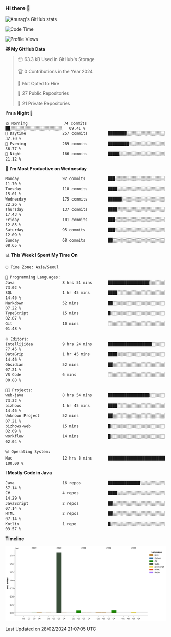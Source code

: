 ### Hi there 👋

![Anurag's GitHub stats](https://github-readme-stats.vercel.app/api?username=pllap&show_icons=true&theme=github_dark)

<!--START_SECTION:waka-->
![Code Time](http://img.shields.io/badge/Code%20Time-825%20hrs%2019%20mins-blue)

![Profile Views](http://img.shields.io/badge/Profile%20Views-0-blue)

**🐱 My GitHub Data** 

> 📦 63.3 kB Used in GitHub's Storage 
 > 
> 🏆 0 Contributions in the Year 2024
 > 
> 🚫 Not Opted to Hire
 > 
> 📜 27 Public Repositories 
 > 
> 🔑 21 Private Repositories 
 > 
**I'm a Night 🦉** 

```text
🌞 Morning                74 commits          ██░░░░░░░░░░░░░░░░░░░░░░░   09.41 % 
🌆 Daytime                257 commits         ████████░░░░░░░░░░░░░░░░░   32.70 % 
🌃 Evening                289 commits         █████████░░░░░░░░░░░░░░░░   36.77 % 
🌙 Night                  166 commits         █████░░░░░░░░░░░░░░░░░░░░   21.12 % 
```
📅 **I'm Most Productive on Wednesday** 

```text
Monday                   92 commits          ███░░░░░░░░░░░░░░░░░░░░░░   11.70 % 
Tuesday                  118 commits         ████░░░░░░░░░░░░░░░░░░░░░   15.01 % 
Wednesday                175 commits         ██████░░░░░░░░░░░░░░░░░░░   22.26 % 
Thursday                 137 commits         ████░░░░░░░░░░░░░░░░░░░░░   17.43 % 
Friday                   101 commits         ███░░░░░░░░░░░░░░░░░░░░░░   12.85 % 
Saturday                 95 commits          ███░░░░░░░░░░░░░░░░░░░░░░   12.09 % 
Sunday                   68 commits          ██░░░░░░░░░░░░░░░░░░░░░░░   08.65 % 
```


📊 **This Week I Spent My Time On** 

```text
🕑︎ Time Zone: Asia/Seoul

💬 Programming Languages: 
Java                     8 hrs 51 mins       ██████████████████░░░░░░░   73.02 % 
SQL                      1 hr 45 mins        ████░░░░░░░░░░░░░░░░░░░░░   14.46 % 
Markdown                 52 mins             ██░░░░░░░░░░░░░░░░░░░░░░░   07.22 % 
TypeScript               15 mins             █░░░░░░░░░░░░░░░░░░░░░░░░   02.07 % 
Git                      10 mins             ░░░░░░░░░░░░░░░░░░░░░░░░░   01.48 % 

🔥 Editors: 
Intellijidea             9 hrs 24 mins       ███████████████████░░░░░░   77.45 % 
DataGrip                 1 hr 45 mins        ████░░░░░░░░░░░░░░░░░░░░░   14.46 % 
Obsidian                 52 mins             ██░░░░░░░░░░░░░░░░░░░░░░░   07.21 % 
VS Code                  6 mins              ░░░░░░░░░░░░░░░░░░░░░░░░░   00.88 % 

🐱‍💻 Projects: 
web-java                 8 hrs 54 mins       ██████████████████░░░░░░░   73.32 % 
bizhows                  1 hr 45 mins        ████░░░░░░░░░░░░░░░░░░░░░   14.46 % 
Unknown Project          52 mins             ██░░░░░░░░░░░░░░░░░░░░░░░   07.21 % 
bizhows-web              15 mins             █░░░░░░░░░░░░░░░░░░░░░░░░   02.09 % 
workflow                 14 mins             █░░░░░░░░░░░░░░░░░░░░░░░░   02.04 % 

💻 Operating System: 
Mac                      12 hrs 8 mins       █████████████████████████   100.00 % 
```

**I Mostly Code in Java** 

```text
Java                     16 repos            ██████████████░░░░░░░░░░░   57.14 % 
C#                       4 repos             ████░░░░░░░░░░░░░░░░░░░░░   14.29 % 
JavaScript               2 repos             ██░░░░░░░░░░░░░░░░░░░░░░░   07.14 % 
HTML                     2 repos             ██░░░░░░░░░░░░░░░░░░░░░░░   07.14 % 
Kotlin                   1 repo              █░░░░░░░░░░░░░░░░░░░░░░░░   03.57 % 
```



**Timeline**

![Lines of Code chart](https://raw.githubusercontent.com/pllap/pllap/main/assets/bar_graph.png)


 Last Updated on 28/02/2024 21:07:05 UTC
<!--END_SECTION:waka-->


<!--
**pllap/pllap** is a ✨ _special_ ✨ repository because its `README.md` (this file) appears on your GitHub profile.

Here are some ideas to get you started:

- 🔭 I’m currently working on ...
- 🌱 I’m currently learning ...
- 👯 I’m looking to collaborate on ...
- 🤔 I’m looking for help with ...
- 💬 Ask me about ...
- 📫 How to reach me: ...
- 😄 Pronouns: ...
- ⚡ Fun fact: ...
-->
